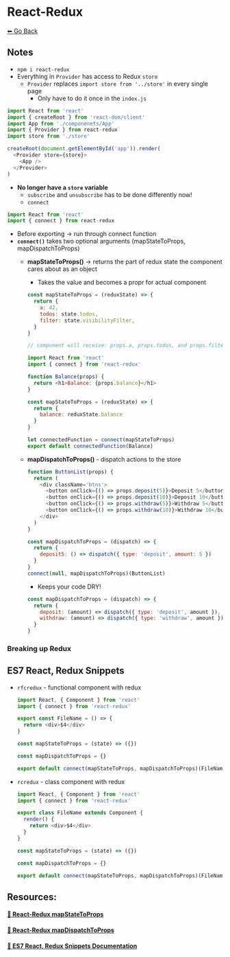 # React-Redux
[⬅ Go Back](/week4.md)

## Notes
- `npm i react-redux`
- Everything in `Provider` has access to Redux `store`
  - `Provider` replaces `import store from '../store'` in every single page
    - Only have to do it once in the `index.js`

```Javascript
import React from 'react'
import { createRoot } from 'react-dom/client'
import App from './componenets/App'
import { Provider } from react-redux
import store from './store'

createRoot(document.getElementById('app')).render(
  <Provider store={store}>
    <App />
  </Provider>
)
```
- **No longer have a `store` variable**
  - `subscribe` and `unsubscribe` has to be done differently now!
  - `connect`

```Javascript
import React from 'react'
import { connect } from react-redux
```

- Before exporting -> run through connect function
- **`connect()`** takes two optional arguments (mapStateToProps, mapDispatchToProps)
  - **mapStateToProps()** -> returns the part of redux state the component cares about as an object
    - Takes the value and becomes a propr for actual component

    ```Javascript
    const mapStateToProps = (reduxState) => {
      return {
        a: 42,
        todos: state.todos,
        filter: state.visibilityFilter,
      }
    }

    // component will receive: props.a, props.todos, and props.filter
    ```

    ```Javascript
    import React from 'react'
    import { connect } from 'react-redux'

    function Balance(props) {
      return <h1>Balance: {props.balance}</h1>
    }

    const mapStateToProps = (reduxState) => {
      return {
        balance: reduxState.balance
      }
    }

    let connectedFunction = connect(mapStateToProps)
    export default connectedFunction(Balance)
    ```
  - **mapDispatchToProps()** - dispatch actions to the store
    ```Javascript
    function ButtonList(props) {
      return (
        <div className='btns'>
          <button onClick={() => props.deposit(5)}>Deposit 5</button>
          <button onClick={() => props.deposit(10)}>Deposit 10</button>
          <button onClick={() => props.withdraw(5)}>Withdraw 5</button>
          <button onClick={() => props.withdraw(10)}>Withdraw 10</button>
        </div>
      )
    }

    const mapDispatchToProps = (dispatch) => {
      return {
        deposit5: () => dispatch({ type: 'deposit', amount: 5 })
      }
    }
    connect(null, mapDispatchToProps)(ButtonList)
    ```
    - Keeps your code DRY!
    ```Javascript
    const mapDispatchToProps = (dispatch) => {
      return {
        deposit: (amount) => dispatch({ type: 'deposit', amount }),
        withdraw: (amount) => dispatch({ type: 'withdraw', amount })
      }
    }
    ```

### Breaking up Redux


## ES7 React, Redux Snippets
- `rfcredux` - functional component with redux
  ```Javascript
  import React, { Component } from 'react'
  import { connect } from 'react-redux'

  export const FileName = () => {
    return <div>$4</div>
  }

  const mapStateToProps = (state) => ({})

  const mapDispatchToProps = {}

  export default connect(mapStateToProps, mapDispatchToProps)(FileName)
  ```
- `rcredux` - class component with redux
  ```Javascript
  import React, { Component } from 'react'
  import { connect } from 'react-redux'

  export class FileName extends Component {
    render() {
      return <div>$4</div>
    }
  }

  const mapStateToProps = (state) => ({})

  const mapDispatchToProps = {}

  export default connect(mapStateToProps, mapDispatchToProps)(FileName)
  ```

## Resources:

#### [🔗 **React-Redux mapStateToProps**](https://react-redux.js.org/using-react-redux/connect-mapstate)
#### [🔗 **React-Redux mapDispatchToProps**](https://react-redux.js.org/using-react-redux/connect-mapdispatch)
#### [🔗 **ES7 React, Redux Snippets Documentation**](https://github.com/dsznajder/vscode-react-javascript-snippets/blob/master/docs/Snippets.md)
